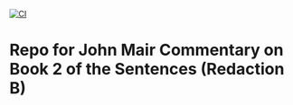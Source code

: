 [![CI](https://github.com/scta-texts/jb2v19/actions/workflows/validation.yml/badge.svg?branch=master)](https://github.com/scta-texts/jb2v19/actions/workflows/validation.yml)

# Repo for John Mair Commentary on Book 2 of the Sentences (Redaction B)